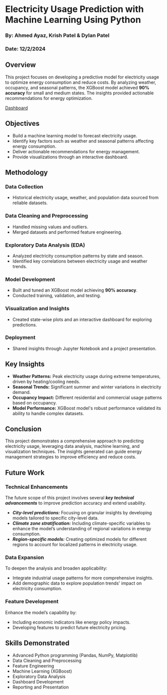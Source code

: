# Electricity Usage Prediction with Machine Learning Using Python
### By: Ahmed Ayaz, Krish Patel & Dylan Patel
### Date:  12/2/2024
## Overview
This project focuses on developing a predictive model for electricity usage to optimize energy consumption and reduce costs. By analyzing weather, occupancy, and seasonal patterns, the XGBoost model achieved **90% accuracy** for small and medium states. The insights provided actionable recommendations for energy optimization.

[Dashboard](https://electricity-usage-prediction.vercel.app/)

## Objectives
- Build a machine learning model to forecast electricity usage.
- Identify key factors such as weather and seasonal patterns affecting energy consumption.
- Deliver actionable recommendations for energy management.
- Provide visualizations through an interactive dashboard.

## Methodology
### Data Collection
- Historical electricity usage, weather, and population data sourced from reliable datasets.

### Data Cleaning and Preprocessing
- Handled missing values and outliers.
- Merged datasets and performed feature engineering.

### Exploratory Data Analysis (EDA)
- Analyzed electricity consumption patterns by state and season.
- Identified key correlations between electricity usage and weather trends.

### Model Development
- Built and tuned an XGBoost model achieving **90% accuracy**.
- Conducted training, validation, and testing.

### Visualization and Insights
- Created state-wise plots and an interactive dashboard for exploring predictions.

### Deployment
- Shared insights through Jupyter Notebook and a project presentation.

## Key Insights
- **Weather Patterns:** Peak electricity usage during extreme temperatures, driven by heating/cooling needs.
- **Seasonal Trends:** Significant summer and winter variations in electricity demand.
- **Occupancy Impact:** Different residential and commercial usage patterns based on occupancy.
- **Model Performance:** XGBoost model's robust performance validated its ability to handle complex datasets.

## Conclusion
This project demonstrates a comprehensive approach to predicting electricity usage, leveraging data analysis, machine learning, and visualization techniques. The insights generated can guide energy management strategies to improve efficiency and reduce costs.

## Future Work

### Technical Enhancements
The future scope of this project involves several **_key technical advancements_** to improve prediction accuracy and extend usability. 
- **_City-level predictions:_** Focusing on granular insights by developing models tailored to specific city-level data.
- **_Climate zone stratification:_** Including climate-specific variables to enhance the model’s understanding of regional variations in energy consumption.
- **_Region-specific models:_** Creating optimized models for different regions to account for localized patterns in electricity usage.

### Data Expansion
To deepen the analysis and broaden applicability:
- Integrate industrial usage patterns for more comprehensive insights.
- Add demographic data to explore population trends' impact on electricity consumption.

### Feature Development
Enhance the model’s capability by:
- Including economic indicators like energy policy impacts.
- Developing features to predict future electricity pricing.

## Skills Demonstrated
- Advanced Python programming (Pandas, NumPy, Matplotlib)
- Data Cleaning and Preprocessing
- Feature Engineering
- Machine Learning (XGBoost)
- Exploratory Data Analysis
- Dashboard Development
- Reporting and Presentation



